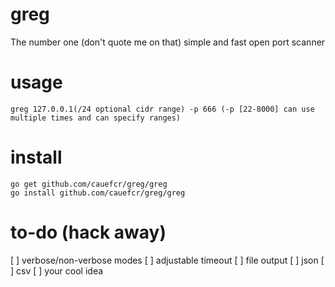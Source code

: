 # greg
The number one (don't quote me on that) simple and fast open port scanner

# usage

```
greg 127.0.0.1(/24 optional cidr range) -p 666 (-p [22-8000] can use multiple times and can specify ranges)
```

# install
```
go get github.com/cauefcr/greg/greg
go install github.com/cauefcr/greg/greg
```

# to-do (hack away)
[ ] verbose/non-verbose modes
[ ] adjustable timeout
[ ] file output
[ ] json
[ ] csv
[ ] your cool idea
